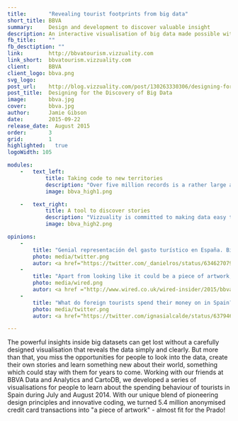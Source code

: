 ```yaml
---
title:       "Revealing tourist footprints from big data"
short_title: BBVA
summary:     Design and development to discover valuable insight
description: An interactive visualisation of big data made possible with modern design principles and innovative software development
fb_title:    ""
fb_desctiption: ""
link:        http://bbvatourism.vizzuality.com
link_short:  bbvatourism.vizzuality.com
client:      BBVA
client_logo: bbva.png
svg_logo:    
post_url:    http://blog.vizzuality.com/post/130263330306/designing-for-the-discovery-of-big-data
post_title:  Designing for the Discovery of Big Data
image:       bbva.jpg
cover:       bbva.jpg
author:      Jamie Gibson
date:        2015-09-22
release_date:  August 2015
order:       3
grid:        1      
highlighted:   true
logoWidth: 105

modules:
    -   text_left:
            title: Taking code to new territories
            description: "Over five million records is a rather large amount of data to store, especially when you add a geospatial dimension. Instead of simplifying or splitting up the transactions to make them easy to process, the whole dataset was loaded into CartoDB and queried when needed using their SQL API. To produce a cohesive visualization made up of multiple maps and timelines that run in unison, we modified and extended CartoDB's Torque.js library, so you can quickly jump back and forth in time and drill down to the transactions you want to see."
            image: bbva_high1.png

    -   text_right:
            title: A tool to discover stories 
            description: "Vizzuality is committed to making data easy to look at and understand, so everyone can find their own angle on the data. Our designers paid close attention to crafting an interface that lends itself to clear presentation and powerful analysis. They also structured the visualisations into four smaller, digestible tabs, providing a host of opportunities to gain deep understanding of all the facets of this dataset. Finished with pixel perfect implementation, we created a beautiful, usable, interactive visualisation." 
            image: bbva_high2.png

opinions:
    -
        title: "Genial representación del gasto turístico en España. Bien por @BBVAData y @Vizzuality!!! #bigdata #bigdataanalytics" 
        photo: media/twitter.png
        autor: <a href="https://twitter.com/_danielros/status/634627079682846720"> Daniel Ros </a>
    -
        title: "Apart from looking like it could be a piece of artwork, the map actually displays some exciting information about who and how individuals are spending in Spain in the summer months."
        photo: media/wired.png
        autor: <a href ="http://www.wired.co.uk/wired-insider/2015/bbva-summer-spending-spain"> Cleo Mcgee, Wired </a>
    -
        title: "What do foreign tourists spend their money on in Spain? amazing #dataviz by @vizzuality"
        photo: media/twitter.png
        autor: <a href="https://twitter.com/ignasialcalde/status/637946472311468032"> Ignasi Alcalde </a>

---
```

The powerful insights inside big datasets can get lost without a carefully designed visualisation that reveals the data simply and clearly. But more than that, you miss the opportunities for people to look into the data, create their own stories and learn something new about their world, something which could stay with them for years to come. Working with our friends at BBVA Data and Analytics and CartoDB, we developed a series of visualisations for people to learn about the spending behaviour of tourists in Spain during July and August 2014. With our unique blend of pioneering design principles and innovative coding, we turned 5.4 million anonymised credit card transactions into "a piece of artwork" - almost fit for the Prado!
